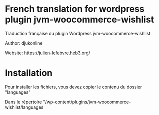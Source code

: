 # French translation for wordpress plugin jvm-woocommerce-wishlist

Traduction française du plugin Wordpress jvm-woocommerce-wishlist

Author: djukonline

Website: https://julien-lefebvre.heb3.org/

# Installation

Pour installer les fichiers, vous devez copier le contenu du dossier "languages"

Dans le répertoire "/wp-content/plugins/jvm-woocommerce-wishlist/languages
